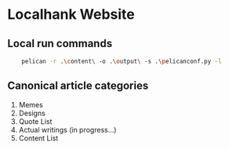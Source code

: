 # Localhank Website
## Local run commands
```sh
	pelican -r .\content\ -o .\output\ -s .\pelicanconf.py -l 
```

## Canonical article categories
1. Memes
2. Designs
3. Quote List
4. Actual writings (in progress...)
5. Content List
